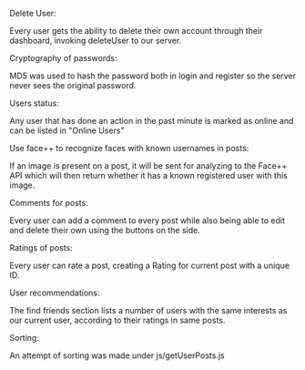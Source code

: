Delete User:

Every user gets the ability to delete their own account through their dashboard, invoking deleteUser to our server.

Cryptography of passwords:

MD5 was used to hash the password both in login and register so the server never sees the original password.

Users status:

Any user that has done an action in the past minute is marked as online and can be listed in "Online Users"

Use face++ to recognize faces with known usernames in posts:

If an image is present on a post, it will be sent for analyzing to the Face++ API which will then return whether it has a known registered user with this image.

Comments for posts:

Every user can add a comment to every post while also being able to edit and delete their own using the buttons on the side.

Ratings of posts:

Every user can rate a post, creating a Rating for current post with a unique ID.

User recommendations:

The find friends section lists a number of users with the same interests as our current user, according to their ratings in same posts.

Sorting:

An attempt of sorting was made under js/getUserPosts.js
